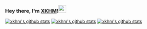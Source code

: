 ### Hey there, I'm [XKHM](https://xkhm.net)!<img src="https://media.giphy.com/media/hvRJCLFzcasrR4ia7z/giphy.gif" width="25px">

[![xkhm's github stats](https://github-readme-stats.vercel.app/api?username=yukiyukixing&theme=dark&line_height=40&show_icons=true)](https://github.com/yukiyukixing)
[![xkhm's github stats](https://github-readme-stats.vercel.app/api/top-langs/?username=yukiyukixing&theme=dark&show_icons=true)](https://github.com/yukiyukixing)
[![xkhm's github stats](https://github-readme-stats.vercel.app/api/pin/?username=yukiyukixing&repo=Learn&theme=dark)](https://github.com/yukiyukixing/Learn)

